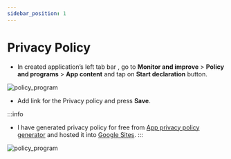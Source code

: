 ```yaml
---
sidebar_position: 1
---
```


# Privacy Policy

- In created application’s left tab bar , go to **Monitor and improve** > **Policy and programs** > **App content** and tap on **Start declaration** button.

![policy_program](/img/policy_program/privacy_policy_1.png)

- Add link for the Privacy policy and press **Save**.

:::info 
- I have generated privacy policy for free from [App privacy policy generator](https://app-privacy-policy-generator.firebaseapp.com/) and hosted it into [Google Sites](https://sites.google.com/).
:::

![policy_program](/img/policy_program/privacy_policy_2.png) 

